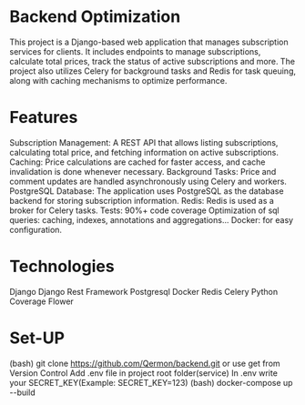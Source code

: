 # Backend Optimization
This project is a Django-based web application that manages subscription services for clients. 
It includes endpoints to manage subscriptions, calculate total prices, track the status of active subscriptions and more. 
The project also utilizes Celery for background tasks and Redis for task queuing, along with caching mechanisms to optimize performance.

# Features
Subscription Management: A REST API that allows listing subscriptions, calculating total price, and fetching information on active subscriptions.
Caching: Price calculations are cached for faster access, and cache invalidation is done whenever necessary.
Background Tasks: Price and comment updates are handled asynchronously using Celery and workers.
PostgreSQL Database: The application uses PostgreSQL as the database backend for storing subscription information.
Redis: Redis is used as a broker for Celery tasks.
Tests: 90%+ code coverage
Optimization of sql queries: caching, indexes, annotations and aggregations...
Docker: for easy configuration.

# Technologies
Django
Django Rest Framework
Postgresql
Docker
Redis
Celery
Python
Coverage
Flower

# Set-UP
(bash) git clone https://github.com/Qermon/backend.git or use get from Version Control
Add .env file in project root folder(service)
In .env write your SECRET_KEY(Example: SECRET_KEY=123)
(bash) docker-compose up --build
